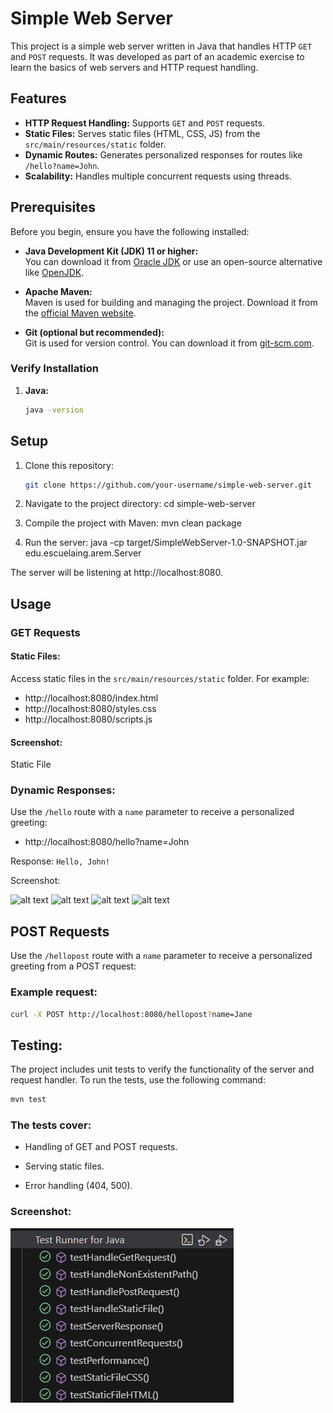 # Simple Web Server

This project is a simple web server written in Java that handles HTTP `GET` and `POST` requests. It was developed as part of an academic exercise to learn the basics of web servers and HTTP request handling.

## Features

- **HTTP Request Handling:** Supports `GET` and `POST` requests.
- **Static Files:** Serves static files (HTML, CSS, JS) from the `src/main/resources/static` folder.
- **Dynamic Routes:** Generates personalized responses for routes like `/hello?name=John`.
- **Scalability:** Handles multiple concurrent requests using threads.

## Prerequisites

Before you begin, ensure you have the following installed:

- **Java Development Kit (JDK) 11 or higher:**  
  You can download it from [Oracle JDK](https://www.oracle.com/java/technologies/javase-jdk11-downloads.html) or use an open-source alternative like [OpenJDK](https://openjdk.org/).

- **Apache Maven:**  
  Maven is used for building and managing the project. Download it from the [official Maven website](https://maven.apache.org/download.cgi).

- **Git (optional but recommended):**  
  Git is used for version control. You can download it from [git-scm.com](https://git-scm.com/).

### Verify Installation

1. **Java:**
   ```bash
   java -version

## Setup

1. Clone this repository:
   ```bash
   git clone https://github.com/your-username/simple-web-server.git

2. Navigate to the project directory:
    cd simple-web-server

3. Compile the project with Maven:
    mvn clean package

4. Run the server:
    java -cp target/SimpleWebServer-1.0-SNAPSHOT.jar edu.escuelaing.arem.Server

The server will be listening at http://localhost:8080.

## Usage

### GET Requests

#### Static Files:

Access static files in the `src/main/resources/static` folder. For example:

- http://localhost:8080/index.html
- http://localhost:8080/styles.css
- http://localhost:8080/scripts.js

#### Screenshot:
Static File <!-- Replace with the correct path to your screenshot -->

### Dynamic Responses:

Use the `/hello` route with a `name` parameter to receive a personalized greeting:

- http://localhost:8080/hello?name=John

Response: `Hello, John!`

Screenshot:

![alt text](assets/images/image.png)
![alt text](assets/images/image-1.png)
![alt text](assets/images/image-2.png)
![alt text](assets/images/image-3.png)


## POST Requests

Use the `/hellopost` route with a `name` parameter to receive a personalized greeting from a POST request:

### Example request:

```bash
curl -X POST http://localhost:8080/hellopost?name=Jane
```

## Testing:

The project includes unit tests to verify the functionality of the server and request handler. To run the tests, use the following command:

```bash
mvn test
```

### The tests cover:

- Handling of GET and POST requests.

- Serving static files.

- Error handling (404, 500).

### Screenshot:

![alt text](assets/images/image-4.png)





